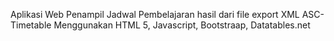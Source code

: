 Aplikasi Web Penampil Jadwal Pembelajaran hasil dari file export XML ASC-Timetable
Menggunakan HTML 5, Javascript, Bootstraap, Datatables.net
